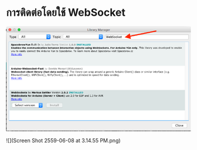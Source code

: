 # การติดต่อโดยใช้ WebSocket

![](install-websocket.png)

![](Screen Shot 2559-06-08 at 3.14.55 PM.png)